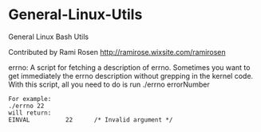 # General-Linux-Utils
General  Linux Bash Utils

Contributed by Rami Rosen
http://ramirose.wixsite.com/ramirosen


errno:  A script for fetching a description of errno.
        Sometimes you want to get immediately the errno description
        without grepping in the kernel code.
        With this script, all you need to do is run ./errno  errorNumber

	For example:
	./errno 22
	will return:
	EINVAL          22      /* Invalid argument */
